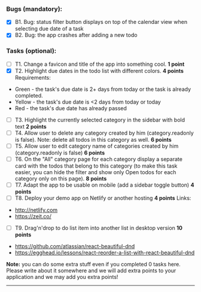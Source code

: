 
### Bugs (mandatory):

- [X] B1. Bug: status filter button displays on top of the calendar view when selecting due date of a task
- [X] B2. Bug: the app crashes after adding a new todo

### Tasks (optional):

- [ ] T1. Change a favicon and title of the app into something cool. __1 point__
- [X] T2. Highlight due dates in the todo list with different colors. __4 points__ 
Requirements:
* Green - the task's due date is 2+ days from today or the task is already completed.
* Yellow - the task's due date is <2 days from today or today
* Red - the task's due date has already passed
- [ ] T3. Highlight the currently selected category in the sidebar with bold text __2 points__
- [ ] T4. Allow user to delete any category created by him (category.readonly is false). Note: delete all todos in this category as well. __6 points__
- [ ] T5. Allow user to edit category name of categories created by him (category.readonly is false) __6 points__
- [ ] T6. On the "All" category page for each category display a separate card with the todos that belong to this category (to make this task easier, you can hide the filter and show only Open todos for each category only on this page). __8 points__
- [ ] T7. Adapt the app to be usable on mobile (add a sidebar toggle button) __4 points__
- [ ] T8. Deploy your demo app on Netlify or another hosting __4 points__ 
Links:
* http://netlify.com
* https://zeit.co/
- [ ] T9. Drag'n'drop to do list item into another list in desktop version __10 points__
* https://github.com/atlassian/react-beautiful-dnd
* https://egghead.io/lessons/react-reorder-a-list-with-react-beautiful-dnd

__Note:__ you can do some extra stuff even if you completed 0 tasks here. Please write about it somewhere and we will add extra points to your application and we may add you extra points!

-----


